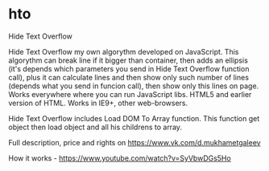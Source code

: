 # hto
Hide Text Overflow

Hide Text Overflow my own algorythm developed on JavaScript. This algorythm can break line if it bigger than container, then adds an ellipsis (it's depends which parameters you send in Hide Text Overflow function call), plus it can calculate lines and then show only such number of lines (depends what you send in funcion call), then show only this lines on page. Works everywhere where you can run JavaScript libs. HTML5 and earlier version of HTML. Works in IE9+, other web-browsers.

Hide Text Overflow includes Load DOM To Array function. This function get object then load object and all his childrens to array.

Full description, price and rights on https://www.vk.com/d.mukhametgaleev

How it works - https://www.youtube.com/watch?v=SyVbwDGs5Ho
